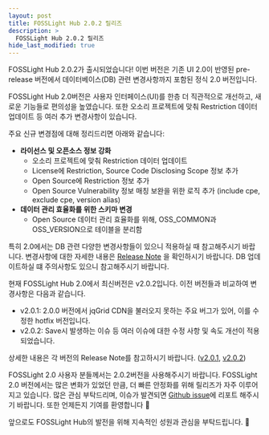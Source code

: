 ```yaml
---
layout: post
title: FOSSLight Hub 2.0.2 릴리즈
description: >
  FOSSLight Hub 2.0.2 릴리즈
hide_last_modified: true
---
```



FOSSLight Hub 2.0.2가 출시되었습니다!
이번 버전은 기존 UI 2.0이 반영된 pre-release 버전에서 데이터베이스(DB) 관련 변경사항까지 포함된 정식 2.0 버전입니다.

FOSSLight Hub 2.0버전은 사용자 인터페이스(UI)를 한층 더 직관적으로 개선하고, 새로운 기능들로 편의성을 높였습니다.
또한 오소리 프로젝트에 맞춰 Restriction 데이터 업데이트 등 여러 추가 변경사항이 있습니다.

주요 신규 변경점에 대해 정리드리면 아래와 같습니다:

- **라이선스 및 오픈소스 정보 강화**
  - 오소리 프로젝트에 맞춰 Restriction 데이터 업데이트
  - License에 Restriction, Source Code Disclosing Scope 정보 추가
  - Open Source에 Restriction 정보 추가
  - Open Source Vulnerability 정보 매칭 보완을 위한 로직 추가 (include cpe, exclude cpe, version alias) 
- **데이터 관리 효율화를 위한 스키마 변경**
  - Open Source 데이터 관리 효율화를 위해, OSS_COMMON과 OSS_VERSION으로 테이블을 분리함

특히 2.0에서는 DB 관련 다양한 변경사항들이 있으니 적용하실 때 참고해주시기 바랍니다. 변경사항에 대한 자세한 내용은
[Release Note](https://github.com/fosslight/fosslight/blob/main/docs/RELEASE_NOTES_kor.md#200-2024-09-27)
을 확인하시기 바랍니다. DB 업데이트하실 떄 주의사항도 있으니 참고해주시기 바랍니다.


현재 FOSSLight Hub 2.0에서 최신버전은 v2.0.2입니다. 이전 버전들과 비교하여 변경사항은 다음과 같습니다.
- v2.0.1: 2.0.0 버전에서 jqGrid CDN을 불러오지 못하는 주요 버그가 있어, 이를 수정한 hotfix 버전입니다.
- v2.0.2: Save시 발생하는 이슈 등 여러 이슈에 대한 수정 사항 및 속도 개선이 적용되었습니다.

상세한 내용은 각 버전의 Release Note를 참고하시기 바랍니다.
([v2.0.1](https://github.com/fosslight/fosslight/blob/main/docs/RELEASE_NOTES_kor.md#201-2024-09-30),
[v2.0.2](https://github.com/fosslight/fosslight/blob/main/docs/RELEASE_NOTES_kor.md#202-2024-10-14))

FOSSLight 2.0 사용자 분들께서는 2.0.2버전을 사용해주시기 바랍니다.
FOSSLight 2.0 버전에서는 많은 변화가 있었던 만큼, 더 빠른 안정화를 위해 릴리즈가 자주 이루어지고 있습니다.
많은 관심 부탁드리며, 이슈가 발견되면 [Github issue](https://github.com/fosslight/fosslight/issues)에 리포트 해주시기 바랍니다.
또한 언제든지 기여를 환영합니다 🤗

앞으로도 FOSSLight Hub의 발전을 위해 지속적인 성원과 관심을 부탁드립니다. 🙏
